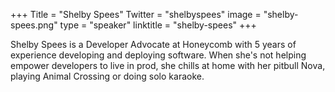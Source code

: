 +++
Title = "Shelby Spees"
Twitter = "shelbyspees"
image = "shelby-spees.png"
type = "speaker"
linktitle = "shelby-spees"
+++

Shelby Spees is a Developer Advocate at Honeycomb with 5 years of experience developing and deploying software. When she's not helping empower developers to live in prod, she chills at home with her pitbull Nova, playing Animal Crossing or doing solo karaoke.
